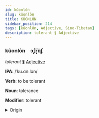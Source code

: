 ```yaml
---
id: kûonlôn
slug: kûonlôn
title: KÛONLÔN
sidebar_position: 214
tags: [kûonlôn, Adjective, Sino-Tibetan]
description: tolerant § Adjective
---
```


### kûonlôn&emsp;<span kind="abugida">ɔʄɽ̃ɋ̃ʄ</span>

*tolerant* **§** [Adjective](../../tags/Adjective)

**IPA**: /ˈku.ɑn.lon/

**Verb**: to be tolerant

**Noun**: tolerance

**Modifier**: tolerant

<details>
    <summary>Origin</summary>
    Mandarin 寬容 kuānróng /kʰwan.ʐʊŋ/<br/>
    <em>Sino-Tibetan Language Family</em>
</details>